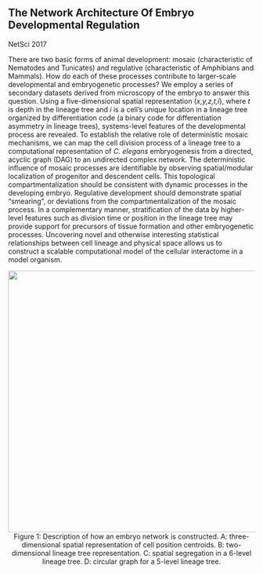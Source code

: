 ## The Network Architecture Of Embryo Developmental Regulation
NetSci 2017

There are two basic forms of animal development: mosaic (characteristic of Nematodes and Tunicates) and regulative (characteristic of Amphibians and Mammals). How do each of these processes contribute to larger-scale developmental and embryogenetic processes? We employ a series of secondary datasets derived from microscopy of the embryo to answer this question. Using a five-dimensional spatial representation (_x,y,z,t,i_), where _t_ is depth in the lineage tree and _i_ is a cell’s unique location in a lineage tree organized by differentiation code (a binary code for differentiation asymmetry in lineage trees), systems-level features of the developmental process are revealed. To establish the relative role of deterministic mosaic mechanisms, we can map the cell division process of a lineage tree to a computational representation of _C. elegans_ embryogenesis from a directed, acyclic graph (DAG) to an undirected complex network. The deterministic influence of mosaic processes are identifiable by observing spatial/modular localization of progenitor and descendent cells. This topological compartmentalization should be consistent with dynamic processes in the developing embryo. Regulative development should demonstrate spatial “smearing”, or deviations from the compartmentalization of the mosaic process. In a complementary manner, stratification of the data by higher-level features such as division time or position in the lineage tree may provide support for precursors of tissue formation and other embryogenetic processes. Uncovering novel and otherwise interesting statistical relationships between cell lineage and physical space allows us to construct a scalable computational model of the cellular interactome in a model organism.

<p align="center">
  <img width="738" height="533" src="https://user-images.githubusercontent.com/19001437/54640397-ae685d80-4a5d-11e9-933b-be65928cbfd2.png"><BR>
  Figure 1: Description of how an embryo network is constructed. A: three-dimensional spatial representation of cell position centroids. B: two-dimensional lineage tree representation. C: spatial segregation in a 6-level lineage tree. D: circular graph for a 5-level lineage tree.
</p>

